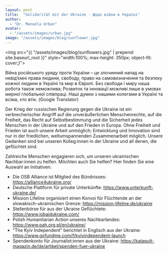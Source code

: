 ```yaml
---
layout: post
title:  "Solidarität mit der Ukraine - Щодо війни в Україні"
author:
  - "Dr. Manuela Urban"
avatar: 
  - "/assets/images/urban.jpg"
image: "/assets/images/blog/sunflower.jpg"
---
```

<img src="{{ "/assets/images/blog/sunflowers.jpg" | prepend: site.baseurl_root }}" style="width:100%; max-height: 350px; object-fit: cover;}">

Війна російського уряду проти України – це злочинний напад на невід’ємні права людини, свободу, право на самовизначення та безпеку кожної людини в Україні та мир в Європі. Без свободи і миру наша робота також неможлива; Розвиток та інновації можливі лише в умовах мирної глобальної співпраці. Наші думки з нашими колегами в Україні та всіма, хто втік. (Google Translator)

Der Krieg der russischen Regierung gegen die Ukraine ist ein verbrecherischer Angriff auf die unveräußerlichen Menschenrechte, auf die Freiheit, das Recht auf Selbstbestimmung und die Sicherheit jedes Menschen in der Ukraine und auf den Frieden in Europa. Ohne Freiheit und Frieden ist auch unsere Arbeit unmöglich; Entwicklung und Innovation sind nur in der friedlichen, weltumspannenden Zusammenarbeit möglich. Unsere Gedanken sind bei unseren Kolleg:innen in der Ukraine und all denen, die geflüchtet sind.

Zahlreiche Menschen engagieren sich, um unseren ukrainischen Nachbar:innen zu helfen. Möchten auch Sie helfen? Hier finden Sie eine Auswahl an Initiativen:

* Die OSB Alliance ist Mitglied des Bündnisses: <https://alliance4ukraine.org/>
* Deutsche Plattform für private Unterkünfte: <https://www.unterkunft-ukraine.de/>
* Mission Lifeline organisiert einen Konvoi für Flüchtende an der slowakisch-ukrainischen Grenze: <https://mission-lifeline.de/ukraine>
* Stellenbörse für aus der Ukraine Geflüchtete: <https://www.jobaidukraine.com/>
* Polish Humanitarian Action unseres Nachbarlandes: <https://www.pah.org.pl/en/ukraine/>
* "The Kyiv Independent" berichtet in Englisch aus der Ukraine: <https://www.gofundme.com/f/kyivindependent-launch>
* Spendenkonto für Journalist:innen aus der Ukraine: <https://katapult-magazin.de/de/artikel/spenden-fuer-ukraine>